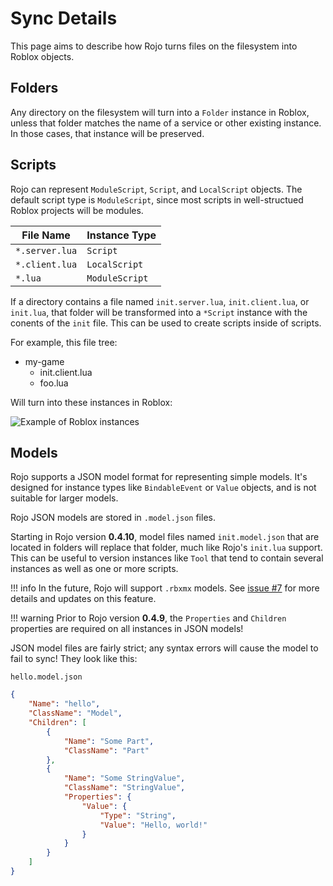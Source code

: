 # Sync Details
This page aims to describe how Rojo turns files on the filesystem into Roblox objects.

## Folders
Any directory on the filesystem will turn into a `Folder` instance in Roblox, unless that folder matches the name of a service or other existing instance. In those cases, that instance will be preserved.

## Scripts
Rojo can represent `ModuleScript`, `Script`, and `LocalScript` objects. The default script type is `ModuleScript`, since most scripts in well-structued Roblox projects will be modules.

| File Name      | Instance Type  |
| -------------- | -------------- |
| `*.server.lua` | `Script`       |
| `*.client.lua` | `LocalScript`  |
| `*.lua`        | `ModuleScript` |

If a directory contains a file named `init.server.lua`, `init.client.lua`, or `init.lua`, that folder will be transformed into a `*Script` instance with the conents of the `init` file. This can be used to create scripts inside of scripts.

For example, this file tree:

* my-game
    * init.client.lua
    * foo.lua

Will turn into these instances in Roblox:

![Example of Roblox instances](/images/sync-example.png)

## Models
Rojo supports a JSON model format for representing simple models. It's designed for instance types like `BindableEvent` or `Value` objects, and is not suitable for larger models.

Rojo JSON models are stored in `.model.json` files.

Starting in Rojo version **0.4.10**, model files named `init.model.json` that are located in folders will replace that folder, much like Rojo's `init.lua` support. This can be useful to version instances like `Tool` that tend to contain several instances as well as one or more scripts.

!!! info
    In the future, Rojo will support `.rbxmx` models. See [issue #7](https://github.com/LPGhatguy/rojo/issues/7) for more details and updates on this feature.

!!! warning
    Prior to Rojo version **0.4.9**, the `Properties` and `Children` properties are required on all instances in JSON models!

JSON model files are fairly strict; any syntax errors will cause the model to fail to sync! They look like this:

`hello.model.json`
```json
{
    "Name": "hello",
    "ClassName": "Model",
    "Children": [
        {
            "Name": "Some Part",
            "ClassName": "Part"
        },
        {
            "Name": "Some StringValue",
            "ClassName": "StringValue",
            "Properties": {
                "Value": {
                    "Type": "String",
                    "Value": "Hello, world!"
                }
            }
        }
    ]
}
```
